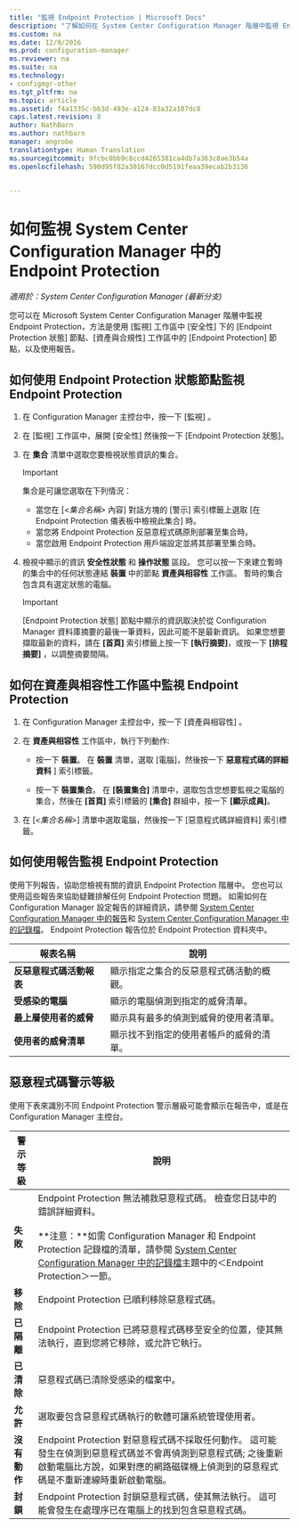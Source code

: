 ```yaml
---
title: "監視 Endpoint Protection | Microsoft Docs"
description: "了解如何在 System Center Configuration Manager 階層中監視 Endpoint Protection。"
ms.custom: na
ms.date: 12/9/2016
ms.prod: configuration-manager
ms.reviewer: na
ms.suite: na
ms.technology:
- configmgr-other
ms.tgt_pltfrm: na
ms.topic: article
ms.assetid: f4a1335c-bb3d-493e-a124-83a32a107dc8
caps.latest.revision: 8
author: NathBarn
ms.author: nathbarn
manager: angrobe
translationtype: Human Translation
ms.sourcegitcommit: 9fcbc0bb9c8ccd4265381ca4db7a363c8ae3b54a
ms.openlocfilehash: 590d95f82a30167dcc0d5191feaa39ecab2b3136


---
```

# <a name="how-to-monitor-endpoint-protection-in-system-center-configuration-manager"></a>如何監視 System Center Configuration Manager 中的 Endpoint Protection

*適用於：System Center Configuration Manager (最新分支)*

您可以在 Microsoft System Center Configuration Manager 階層中監視 Endpoint Protection，方法是使用 [監視] 工作區中 [安全性] 下的 [Endpoint Protection 狀態] 節點、[資產與合規性] 工作區中的 [Endpoint Protection] 節點，以及使用報告。  

##  <a name="a-namebkmk1a-how-to-monitor-endpoint-protection-by-using-the-endpoint-protection-status-node"></a><a name="BKMK_1"></a> 如何使用 Endpoint Protection 狀態節點監視 Endpoint Protection  

1.  在 Configuration Manager 主控台中，按一下 [監視] 。  

2.  在 [監視] 工作區中，展開 [安全性] 然後按一下 [Endpoint Protection 狀態]。  

3.  在 **集合** 清單中選取您要檢視狀態資訊的集合。  

    > [!IMPORTANT]  
    >  集合是可讓您選取在下列情況：  
    >   
    >  -   當您在 [*<集合名稱\>* 內容] 對話方塊的 [警示] 索引標籤上選取 [在 Endpoint Protection 儀表板中檢視此集合] 時。  
    > -   當您將 Endpoint Protection 反惡意程式碼原則部署至集合時。  
    > -   當您啟用 Endpoint Protection 用戶端設定並將其部署至集合時。  

4.  檢視中顯示的資訊 **安全性狀態** 和 **操作狀態** 區段。 您可以按一下來建立暫時的集合中的任何狀態連結 **裝置** 中的節點 **資產與相容性** 工作區。 暫時的集合包含具有選定狀態的電腦。  

    > [!IMPORTANT]  
    >  [Endpoint Protection 狀態] 節點中顯示的資訊取決於從 Configuration Manager 資料庫摘要的最後一筆資料，因此可能不是最新資訊。 如果您想要擷取最新的資料，請在 **[首頁]** 索引標籤上按一下 **[執行摘要]**，或按一下 **[排程摘要]** ，以調整摘要間隔。  

##  <a name="a-namebkmk2a-how-to-monitor-endpoint-protection-in-the-assets-and-compliance-workspace"></a><a name="BKMK_2"></a> 如何在資產與相容性工作區中監視 Endpoint Protection  

1.  在 Configuration Manager 主控台中，按一下 [資產與相容性] 。  

2.  在 **資產與相容性** 工作區中，執行下列動作:  

    -   按一下 **裝置**。 在 **裝置** 清單，選取 [電腦]，然後按一下 **惡意程式碼的詳細資料** ] 索引標籤。  

    -   按一下 **裝置集合**。 在 **[裝置集合]** 清單中，選取包含您想要監視之電腦的集合，然後在 **[首頁]** 索引標籤的 **[集合]** 群組中，按一下 **[顯示成員]**。  

3.  在 [*<集合名稱\>*] 清單中選取電腦，然後按一下 [惡意程式碼詳細資料] 索引標籤。  

##  <a name="a-namebkmk3a-how-to-monitor-endpoint-protection-by-using-reports"></a><a name="BKMK_3"></a> 如何使用報告監視 Endpoint Protection  
 使用下列報告，協助您檢視有關的資訊 Endpoint Protection 階層中。 您也可以使用這些報告來協助疑難排解任何 Endpoint Protection 問題。 如需如何在 Configuration Manager 設定報告的詳細資訊，請參閱 [System Center Configuration Manager 中的報告](../../core/servers/manage/reporting.md)和 [System Center Configuration Manager 中的記錄檔](../../core/plan-design/hierarchy/log-files.md)。 Endpoint Protection 報告位於 Endpoint Protection 資料夾中。  

|報表名稱|說明|  
|-----------------|-----------------|  
|**反惡意程式碼活動報表**|顯示指定之集合的反惡意程式碼活動的概觀。|  
|**受感染的電腦**|顯示的電腦偵測到指定的威脅清單。|  
|**最上層使用者的威脅**|顯示具有最多的偵測到威脅的使用者清單。|  
|**使用者的威脅清單**|顯示找不到指定的使用者帳戶的威脅的清單。|  

## <a name="malware-alert-levels"></a>惡意程式碼警示等級  
 使用下表來識別不同 Endpoint Protection 警示層級可能會顯示在報告中，或是在 Configuration Manager 主控台。  

|警示等級|說明|  
|-----------------|-----------------|  
|**失敗**|Endpoint Protection 無法補救惡意程式碼。 檢查您日誌中的錯誤詳細資料。<br /><br /> **注意：**如需 Configuration Manager 和 Endpoint Protection 記錄檔的清單，請參閱 [System Center Configuration Manager 中的記錄檔](../../core/plan-design/hierarchy/log-files.md)主題中的＜Endpoint Protection＞一節。|  
|**移除**|Endpoint Protection 已順利移除惡意程式碼。|  
|**已隔離**|Endpoint Protection 已將惡意程式碼移至安全的位置，使其無法執行，直到您將它移除，或允許它執行。|  
|**已清除**|惡意程式碼已清除受感染的檔案中。|  
|**允許**|選取要包含惡意程式碼執行的軟體可讓系統管理使用者。|  
|**沒有動作**|Endpoint Protection 對惡意程式碼不採取任何動作。 這可能發生在偵測到惡意程式碼並不會再偵測到惡意程式碼; 之後重新啟動電腦比方說，如果對應的網路磁碟機上偵測到的惡意程式碼是不重新連線時重新啟動電腦。|  
|**封鎖**|Endpoint Protection 封鎖惡意程式碼，使其無法執行。 這可能會發生在處理序已在電腦上的找到包含惡意程式碼。|



<!--HONumber=Dec16_HO3-->


